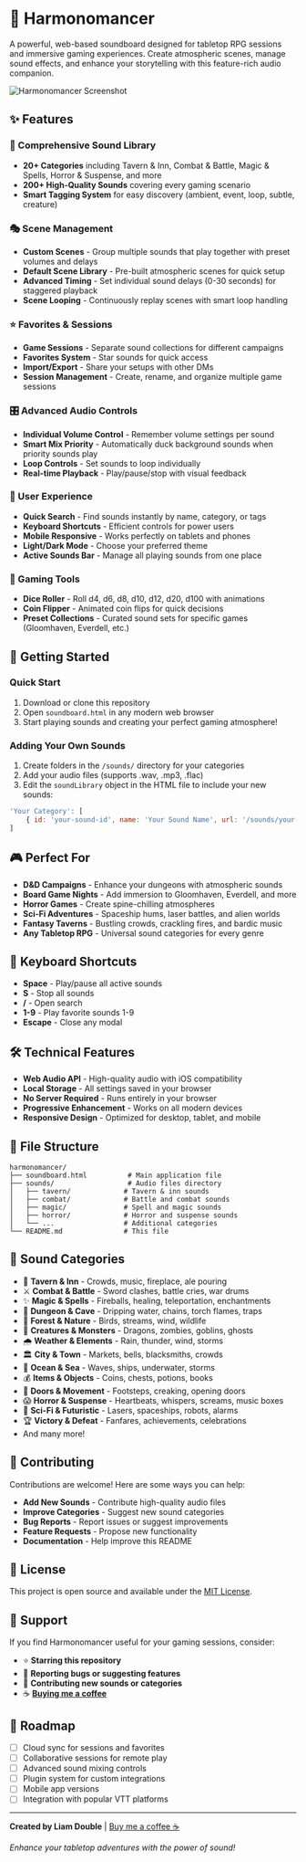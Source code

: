 # 🎲 Harmonomancer

A powerful, web-based soundboard designed for tabletop RPG sessions and immersive gaming experiences. Create atmospheric scenes, manage sound effects, and enhance your storytelling with this feature-rich audio companion.

![Harmonomancer Screenshot](https://via.placeholder.com/800x400/1e293b/a855f7?text=Harmonomancer+Soundboard)

## ✨ Features

### 🎵 Comprehensive Sound Library
- **20+ Categories** including Tavern & Inn, Combat & Battle, Magic & Spells, Horror & Suspense, and more
- **200+ High-Quality Sounds** covering every gaming scenario
- **Smart Tagging System** for easy discovery (ambient, event, loop, subtle, creature)

### 🎭 Scene Management
- **Custom Scenes** - Group multiple sounds that play together with preset volumes and delays
- **Default Scene Library** - Pre-built atmospheric scenes for quick setup
- **Advanced Timing** - Set individual sound delays (0-30 seconds) for staggered playback
- **Scene Looping** - Continuously replay scenes with smart loop handling

### ⭐ Favorites & Sessions
- **Game Sessions** - Separate sound collections for different campaigns
- **Favorites System** - Star sounds for quick access
- **Import/Export** - Share your setups with other DMs
- **Session Management** - Create, rename, and organize multiple game sessions

### 🎛️ Advanced Audio Controls
- **Individual Volume Control** - Remember volume settings per sound
- **Smart Mix Priority** - Automatically duck background sounds when priority sounds play
- **Loop Controls** - Set sounds to loop individually
- **Real-time Playback** - Play/pause/stop with visual feedback

### 🎯 User Experience
- **Quick Search** - Find sounds instantly by name, category, or tags
- **Keyboard Shortcuts** - Efficient controls for power users
- **Mobile Responsive** - Works perfectly on tablets and phones
- **Light/Dark Mode** - Choose your preferred theme
- **Active Sounds Bar** - Manage all playing sounds from one place

### 🎲 Gaming Tools
- **Dice Roller** - Roll d4, d6, d8, d10, d12, d20, d100 with animations
- **Coin Flipper** - Animated coin flips for quick decisions
- **Preset Collections** - Curated sound sets for specific games (Gloomhaven, Everdell, etc.)

## 🚀 Getting Started

### Quick Start
1. Download or clone this repository
2. Open `soundboard.html` in any modern web browser
3. Start playing sounds and creating your perfect gaming atmosphere!

### Adding Your Own Sounds
1. Create folders in the `/sounds/` directory for your categories
2. Add your audio files (supports .wav, .mp3, .flac)
3. Edit the `soundLibrary` object in the HTML file to include your new sounds:

```javascript
'Your Category': [
    { id: 'your-sound-id', name: 'Your Sound Name', url: '/sounds/your-category/your-file.wav', icon: '🎵' }
]
```

## 🎮 Perfect For

- **D&D Campaigns** - Enhance your dungeons with atmospheric sounds
- **Board Game Nights** - Add immersion to Gloomhaven, Everdell, and more
- **Horror Games** - Create spine-chilling atmospheres
- **Sci-Fi Adventures** - Spaceship hums, laser battles, and alien worlds
- **Fantasy Taverns** - Bustling crowds, crackling fires, and bardic music
- **Any Tabletop RPG** - Universal sound categories for every genre

## 📱 Keyboard Shortcuts

- **Space** - Play/pause all active sounds
- **S** - Stop all sounds
- **/** - Open search
- **1-9** - Play favorite sounds 1-9
- **Escape** - Close any modal

## 🛠️ Technical Features

- **Web Audio API** - High-quality audio with iOS compatibility
- **Local Storage** - All settings saved in your browser
- **No Server Required** - Runs entirely in your browser
- **Progressive Enhancement** - Works on all modern devices
- **Responsive Design** - Optimized for desktop, tablet, and mobile

## 📁 File Structure

```
harmonomancer/
├── soundboard.html          # Main application file
├── sounds/                  # Audio files directory
│   ├── tavern/             # Tavern & inn sounds
│   ├── combat/             # Battle and combat sounds
│   ├── magic/              # Spell and magic sounds
│   ├── horror/             # Horror and suspense sounds
│   └── ...                 # Additional categories
└── README.md               # This file
```

## 🎵 Sound Categories

- 🍺 **Tavern & Inn** - Crowds, music, fireplace, ale pouring
- ⚔️ **Combat & Battle** - Sword clashes, battle cries, war drums
- ✨ **Magic & Spells** - Fireballs, healing, teleportation, enchantments
- 🏰 **Dungeon & Cave** - Dripping water, chains, torch flames, traps
- 🌲 **Forest & Nature** - Birds, streams, wind, wildlife
- 🐉 **Creatures & Monsters** - Dragons, zombies, goblins, ghosts
- 🌧️ **Weather & Elements** - Rain, thunder, wind, storms
- 🏛️ **City & Town** - Markets, bells, blacksmiths, crowds
- 🌊 **Ocean & Sea** - Waves, ships, underwater, storms
- 💰 **Items & Objects** - Coins, chests, potions, books
- 🚪 **Doors & Movement** - Footsteps, creaking, opening doors
- 😱 **Horror & Suspense** - Heartbeats, whispers, screams, music boxes
- 🚀 **Sci-Fi & Futuristic** - Lasers, spaceships, robots, alarms
- 🏆 **Victory & Defeat** - Fanfares, achievements, celebrations
- And many more!

## 🤝 Contributing

Contributions are welcome! Here are some ways you can help:

- **Add New Sounds** - Contribute high-quality audio files
- **Improve Categories** - Suggest new sound categories
- **Bug Reports** - Report issues or suggest improvements
- **Feature Requests** - Propose new functionality
- **Documentation** - Help improve this README

## 📄 License

This project is open source and available under the [MIT License](LICENSE).

## 💖 Support

If you find Harmonomancer useful for your gaming sessions, consider:

- ⭐ **Starring this repository**
- 🐛 **Reporting bugs or suggesting features**
- 🎵 **Contributing new sounds or categories**
- ☕ **[Buying me a coffee](https://buymeacoffee.com/liamdouble)**

## 🎯 Roadmap

- [ ] Cloud sync for sessions and favorites
- [ ] Collaborative sessions for remote play
- [ ] Advanced sound mixing controls
- [ ] Plugin system for custom integrations
- [ ] Mobile app versions
- [ ] Integration with popular VTT platforms

---

**Created by Liam Double** | [Buy me a coffee ☕](https://buymeacoffee.com/liamdouble)

*Enhance your tabletop adventures with the power of sound!*
